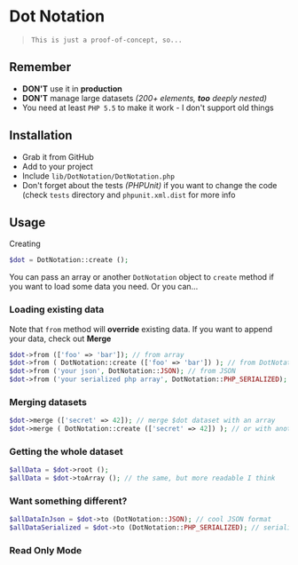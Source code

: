 # Dot Notation
> `This is just a proof-of-concept, so...`

## Remember
+ __DON'T__ use it in __production__
+ __DON'T__ manage large datasets *(200+ elements, __too__ deeply nested)* 
+ You need at least `PHP 5.5` to make it work - I don't support old things

## Installation
+ Grab it from GitHub
+ Add to your project
+ Include `lib/DotNotation/DotNotation.php`
+ Don't forget about the tests *(PHPUnit)* if you want to change the code (check `tests` directory and `phpunit.xml.dist` for more info

## Usage
Creating

```php
$dot = DotNotation::create ();
```
You can pass an array or another `DotNotation` object to `create` method if you want to load some data you need.
Or you can...

### Loading existing data
Note that `from` method will __override__ existing data.
If you want to append your data, check out __Merge__

```php 
$dot->from (['foo' => 'bar']); // from array
$dot->from ( DotNotation::create (['foo' => 'bar']) ); // from DotNotation instance
$dot->from ('your json', DotNotation::JSON); // from JSON
$dot->from ('your serialized php array', DotNotation::PHP_SERIALIZED); // from serialize()'d array
```

### Merging datasets

```php
$dot->merge (['secret' => 42]); // merge $dot dataset with an array
$dot->merge ( DotNotation::create (['secret' => 42]) ); // or with another instance of DotNotation
```

### Getting the whole dataset

```php
$allData = $dot->root ();
$allData = $dot->toArray (); // the same, but more readable I think 
```

### Want something different?

```php
$allDataInJson = $dot->to (DotNotation::JSON); // cool JSON format 
$allDataSerialized = $dot->to (DotNotation::PHP_SERIALIZED); // serialize()'d array 
```

### Read Only Mode



